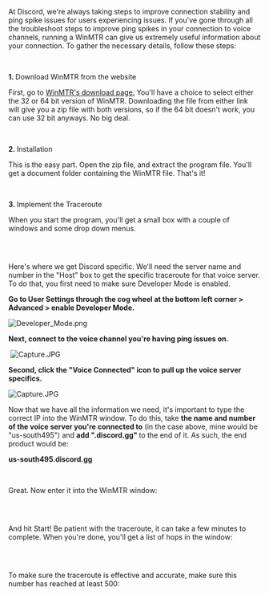 <p>At Discord, we're always taking steps to improve connection stability and ping spike issues for users experiencing issues. If you've gone through all the troubleshoot steps to improve ping spikes in your connection to voice channels, running a WinMTR can give us extremely useful information about your connection. To gather the necessary details, follow these steps:</p>
<p> </p>
<p><strong><span class="wysiwyg-font-size-large">1. </span></strong><span class="wysiwyg-underline"><span class="wysiwyg-font-size-large">Download WinMTR from the website</span></span></p>
<p>First, go to <a href="https://sourceforge.net/projects/winmtr/">WinMTR's download page.</a> You'll have a choice to select either the 32 or 64 bit version of WinMTR. Downloading the file from either link will give you a zip file with both versions, so if the 64 bit doesn't work, you can use 32 bit anyways. No big deal.</p>
<p> </p>
<p><strong><span class="wysiwyg-font-size-large">2. </span></strong><span class="wysiwyg-underline"><span class="wysiwyg-font-size-large">Installation</span></span></p>
<p>This is the easy part. Open the zip file, and extract the program file. You'll get a document folder containing the WinMTR file. That's it!</p>
<p> </p>
<p><strong><span class="wysiwyg-font-size-large">3. </span></strong><span class="wysiwyg-underline"><span class="wysiwyg-font-size-large">Implement the Traceroute</span></span></p>
<p><span class="wysiwyg-font-size-medium">When you start the program, you'll get a small box with a couple of windows and some drop down menus.</span></p>
<p><span class="wysiwyg-font-size-medium"><img src="https://support.discord.com/hc/en-us/article_attachments/205443497/WinMTRWin.png" alt=""></span></p>
<p> </p>
<p>Here's where we get Discord specific. We'll need the server name and number in the "Host" box to get the specific traceroute for that voice server. To do that, you first need to make sure Developer Mode is enabled.</p>
<p><strong>Go to User Settings through the cog wheel at the bottom left corner &gt; Advanced &gt; enable Developer Mode.</strong></p>
<p class="wysiwyg-text-align-center"><img src="https://support.discord.com/hc/article_attachments/4443209096215/Developer_Mode.png" alt="Developer_Mode.png"></p>
<p><strong>Next, connect to the voice channel you're having ping issues on.</strong></p>
<p> <img src="https://support.discord.com/hc/article_attachments/360058239171/Capture.JPG" alt="Capture.JPG"></p>
<p><strong>Second, click the "Voice Connected" icon to pull up the voice server specifics.</strong></p>
<p><img src="https://support.discord.com/hc/article_attachments/360058076692/Capture.JPG" alt="Capture.JPG"></p>
<p>Now that we have all the information we need, it's important to type the correct IP into the WinMTR window. To do this, take <strong>the name and number of the voice server you're connected to</strong> (in the case above, mine would be "us-south495") and <strong>add ".discord.gg" </strong>to the end of it. As such, the end product would be:</p>
<p><strong>us-south495.discord.gg</strong> </p>
<p> </p>
<p>Great. Now enter it into the WinMTR window:</p>
<p><img src="https://support.discord.com/hc/en-us/article_attachments/205446917/enteredIPWinmtr.png" alt=""></p>
<p> </p>
<p>And hit Start! Be patient with the traceroute, it can take a few minutes to complete. When you're done, you'll get a list of hops in the window:</p>
<p><img src="https://support.discord.com/hc/en-us/article_attachments/205449427/resultWinMTR.png" alt=""></p>
<p> </p>
<p>To make sure the traceroute is effective and accurate, make sure this number has reached at least 500:</p>
<p><img src="https://support.discord.com/hc/en-us/article_attachments/205449847/Usefulnumber.png" alt=""></p>
<p> </p>